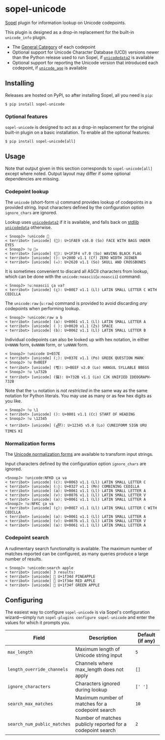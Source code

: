 # sopel-unicode

[Sopel] plugin for information lookup on Unicode codepoints.

This plugin is designed as a drop-in replacement for the built-in `unicode_info` plugin.

* The [General Category] of each codepoint
* Optional support for Unicode Character Database (UCD) versions newer than the Python release used to run Sopel, if [`unicodedata2`] is available
* Optional support for reporting the Unicode version that introduced each codepoint, if [`unicode_age`] is available

[Sopel]: https://pypi.org/project/sopel/
[General Category]: https://en.wikipedia.org/wiki/Unicode_character_property#General_Category
[`unicodedata2`]: https://pypi.org/project/unicodedata2/
[`unicode_age`]: https://pypi.org/project/unicode-age/

## Installing

Releases are hosted on PyPI, so after installing Sopel, all you need is `pip`:

```shell
$ pip install sopel-unicode
```

### Optional features

`sopel-unicode` is designed to act as a drop-in replacement for the original built-in plugin on a basic installation.
To enable all the optional features:

```shell
$ pip install sopel-unicode[all]
```
<!-- TODO:SnoopJ list and explain options for granular extras once CLDR is included -->

## Usage

Note that output given in this section corresponds to `sopel-unicode[all]` except where noted. Output layout may differ
if some optional dependencies are missing.

### Codepoint lookup

The `unicode` (short-form `u`) command provides lookup of codepoints in a provided string. Input characters defined by
the configuration option `ignore_chars` are ignored.

Lookup uses [`unicodedata2`] if it is available, and falls back on [stdlib `unicodedata`] otherwise.

[stdlib `unicodedata`]: https://docs.python.org/3/library/unicodedata.html

```
< SnoopJ> !unicode 🫩
< terribot> [unicode] (🫩): U+1FAE9 v16.0 (So) FACE WITH BAGS UNDER EYES
< SnoopJ> !u 🏴☠ 
< terribot> [unicode] (🏴): U+1F3F4 v7.0 (So) WAVING BLACK FLAG
< terribot> [unicode] (‍): U+200D v1.1 (Cf) ZERO WIDTH JOINER
< terribot> [unicode] (☠): U+2620 v1.1 (So) SKULL AND CROSSBONES
```

It is sometimes convenient to discard all ASCII characters from lookup, which can be done with the
`unicode:noascii`(`u:noascii`) command:

```
< SnoopJ> !u:noascii ça va?
< terribot> [unicode] (ç): U+00E7 v1.1 (Ll) LATIN SMALL LETTER C WITH CEDILLA
```

The `unicode:raw` (`u:raw`) command is provided to avoid discarding *any* codepoints when performing lookup.

```
< SnoopJ> !unicode:raw a b
< terribot> [unicode] (a): U+0061 v1.1 (Ll) LATIN SMALL LETTER A
< terribot> [unicode] ( ): U+0020 v1.1 (Zs) SPACE
< terribot> [unicode] (b): U+0062 v1.1 (Ll) LATIN SMALL LETTER B
```

Individual codepoints can also be looked up with hex notation, in either `U+NNNN` form, `0xNNNN` form, or `\uNNNN` form.

```
< SnoopJ> !unicode U+037E
< terribot> [unicode] (;): U+037E v1.1 (Po) GREEK QUESTION MARK
< SnoopJ> !u 0xBEEF
< terribot> [unicode] (뻯): U+BEEF v2.0 (Lo) HANGUL SYLLABLE BBEGS
< SnoopJ> !u \u732b
< terribot> [unicode] (猫): U+732B v1.1 (Lo) CJK UNIFIED IDEOGRAPH-732B
```

Note that the `\u` notation is *not restricted* in the same way as the same notation for Python literals. You may use as
many or as few hex digits as you like.

```
< SnoopJ> !u \1
< terribot> [unicode] (): U+0001 v1.1 (Cc) START OF HEADING
< SnoopJ> !u \12345
< terribot> [unicode] (𒍅): U+12345 v5.0 (Lo) CUNEIFORM SIGN URU TIMES KI
```

### Normalization forms

The [Unicode normalization forms] are available to transform input strings.

[Unicode normalization forms]: https://unicode.org/reports/tr15/

Input characters defined by the configuration option `ignore_chars` are ignored.

```
<SnoopJ> !unicode:NFKD ça va
< terribot> [unicode] (c): U+0063 v1.1 (Ll) LATIN SMALL LETTER C
< terribot> [unicode] (◌̧): U+0327 v1.1 (Mn) COMBINING CEDILLA
< terribot> [unicode] (a): U+0061 v1.1 (Ll) LATIN SMALL LETTER A
< terribot> [unicode] (v): U+0076 v1.1 (Ll) LATIN SMALL LETTER V
< terribot> [unicode] (a): U+0061 v1.1 (Ll) LATIN SMALL LETTER A
<SnoopJ> !u:NFKC ça va
< terribot> [unicode] (ç): U+00E7 v1.1 (Ll) LATIN SMALL LETTER C WITH CEDILLA
< terribot> [unicode] (a): U+0061 v1.1 (Ll) LATIN SMALL LETTER A
< terribot> [unicode] (v): U+0076 v1.1 (Ll) LATIN SMALL LETTER V
< terribot> [unicode] (a): U+0061 v1.1 (Ll) LATIN SMALL LETTER A
```

### Codepoint search

A rudimentary search functionality is available. The maximum number of matches reported can be configured, as many
queries produce a large number of results.

```
< SnoopJ> !unicode:search apple
< terribot> [unicode] 3 results:
< terribot> [unicode] 🍍 U+1f34d PINEAPPLE
< terribot> [unicode] 🍎 U+1f34e RED APPLE
< terribot> [unicode] 🍏 U+1f34f GREEN APPLE
```

## Configuring

The easiest way to configure `sopel-unicode` is via Sopel's
configuration wizard—simply run `sopel-plugins configure sopel-unicode`
and enter the values for which it prompts you.

<!--[[[cog
from tools.config_attrdoc_helper import generate_config_table
from sopel_unicode.plugin import SopelUnicodeSection
generate_config_table(SopelUnicodeSection)
]]]-->
| Field                       | Description                                                  | Default (if any)   |
| --------------------------- | ------------------------------------------------------------ | ------------------ |
| `max_length`                | Maximum length of Unicode string input                       | `5`                |
| `length_override_channels`  | Channels where max_length does not apply                     | `[]`               |
| `ignore_characters`         | Characters ignored during lookup                             | `[' ']`            |
| `search_max_matches`        | Maximum number of matches for a codepoint search             | `10`               |
| `search_num_public_matches` | Number of matches publicly reported for a codepoint search   | `2`                |
<!-- [[[end]]] -->

